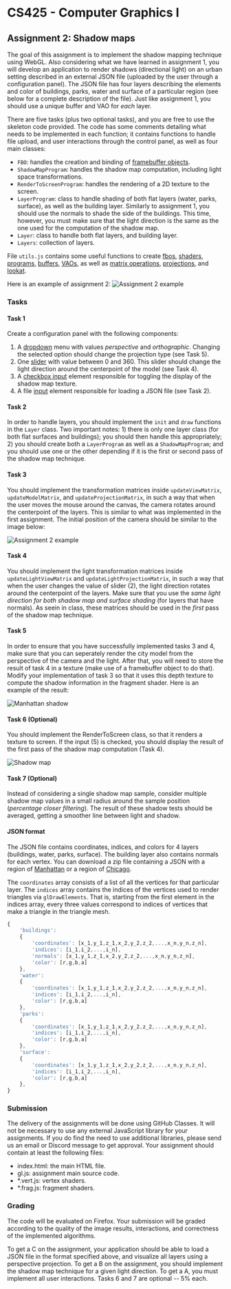 # CS425 - Computer Graphics I

## Assignment 2: Shadow maps
The goal of this assignment is to implement the shadow mapping technique using WebGL. Also considering what we have learned in assignment 1, you will develop an application to render shadows (directional light) on an urban setting described in an external JSON file (uploaded by the user through a configuration panel). The JSON file has four layers describing the elements and color of buildings, parks, water and surface of a particular region (see below for a complete description of the file). Just like assignment 1, you should use a unique buffer and VAO for *each* layer.

There are five tasks (plus two optional tasks), and you are free to use the skeleton code provided. The code has some comments detailing what needs to be implemented in each function; it contains functions to handle file upload, and user interactions through the control panel, as well as four main classes:
- `FBO`: handles the creation and binding of [framebuffer objects](https://developer.mozilla.org/en-US/docs/Web/API/WebGLFramebuffer).
- `ShadowMapProgram`: handles the shadow map computation, including light space transformations.
- `RenderToScreenProgram`: handles the rendering of a 2D texture to the screen.
- `LayerProgram`: class to handle shading of both flat layers (water, parks, surface), as well as the building layer. Similarly to assignment 1, you should use the normals to shade the side of the buildings. This time, however, you must make sure that the light direction is the same as the one used for the computation of the shadow map.
- `Layer`: class to handle both flat layers, and building layer.
- `Layers`: collection of layers.

File `utils.js` contains some useful functions to create [fbos](https://developer.mozilla.org/en-US/docs/Web/API/WebGLFramebuffer), [shaders](https://developer.mozilla.org/en-US/docs/Web/API/WebGLShader), [programs](https://developer.mozilla.org/en-US/docs/Web/API/WebGLProgram), [buffers](https://developer.mozilla.org/en-US/docs/Web/API/WebGLBuffer), [VAOs](https://developer.mozilla.org/en-US/docs/Web/API/WebGLVertexArrayObject), as well as [matrix operations](https://developer.mozilla.org/en-US/docs/Web/API/WebGL_API/Matrix_math_for_the_web), [projections](http://www.songho.ca/opengl/gl_projectionmatrix.html), and [lookat](https://www.khronos.org/registry/OpenGL-Refpages/gl2.1/xhtml/gluLookAt.xml).

Here is an example of assignment 2:
![Assignment 2 example](chicago.gif)

### Tasks

#### Task 1
Create a configuration panel with the following components: 
1) A [dropdown](https://developer.mozilla.org/en-US/docs/Web/HTML/Element/option) menu with values *perspective* and *orthographic*. Changing the selected option should change the projection type (see Task 5).
2) One [slider](https://developer.mozilla.org/en-US/docs/Web/HTML/Element/input/range) with value between 0 and 360. This slider should change the light direction around the centerpoint of the model (see Task 4).
3) A [checkbox input](https://developer.mozilla.org/en-US/docs/Web/HTML/Element/input/checkbox) element responsible for toggling the display of the shadow map texture.
4) A file [input](https://developer.mozilla.org/en-US/docs/Web/HTML/Element/input/file) element responsible for loading a JSON file (see Task 2).

#### Task 2
In order to handle layers, you should implement the `init` and `draw` functions in the `Layer` class. Two important notes: 1) there is only one layer class (for both flat surfaces and buildings); you should then handle this appropriately; 2) you should create both a `LayerProgram` as well as a `ShadowMapProgram`; and you should use one or the other depending if it is the first or second pass of the shadow map technique.

#### Task 3
You should implement the transformation matrices inside `updateViewMatrix`, `updateModelMatrix`, and `updateProjectionMatrix`, in such a way that when the user moves the mouse around the canvas, the camera rotates around the centerpoint of the layers. This is similar to what was implemented in the first assignment. The initial position of the camera should be similar to the image below:

![Assignment 2 example](manhattan.png)

#### Task 4
You should implement the light transformation matrices inside `updateLightViewMatrix` and `updateLightProjectionMatrix`, in such a way that when the user changes the value of slider (2), the light direction rotates around the centerpoint of the layers. Make sure that you use the *same light direction for both shadow map and surface shading* (for layers that have normals). As seein in class, these matrices should be used in the *first* pass of the shadow map technique.

#### Task 5
In order to ensure that you have successfully implemented tasks 3 and 4, make sure that you can seperately render the city model from the perspective of the camera and the light. After that, you will need to store the result of task 4 in a texture (make use of a framebuffer object to do that). Modify your implementation of task 3 so that it uses this depth texture to compute the shadow information in the fragment shader. Here is an example of the result:

![Manhattan shadow](manhattan.gif)

#### Task 6 (Optional)
You should implement the RenderToScreen class, so that it renders a texture to screen. If the input (5) is checked, you should display the result of the first pass of the shadow map computation (Task 4). 

![Shadow map](shadowmap.gif)

#### Task 7 (Optional)
Instead of considering a single shadow map sample, consider multiple shadow map values in a small radius around the sample position (*percentage closer filtering*). The result of these shadow tests should be averaged, getting a smoother line between light and shadow.

#### JSON format

The JSON file contains coordinates, indices, and colors for 4 layers (buildings, water, parks, surface). The building layer also contains normals for each vertex. You can download a zip file containing a JSON with a region of [Manhattan](https://fmiranda.me/courses/cs425-spring-2021/manhattan.json.zip) or a region of [Chicago](https://fmiranda.me/courses/cs425-spring-2021/chicago.json.zip).

The `coordinates` array consists of a list of all the vertices for that particular layer. The `indices` array contains the indices of the vertices used to render triangles via `glDrawElements`. That is, starting from the first element in the indices array, every three values correspond to indices of vertices that make a triangle in the triangle mesh.

```javascript
{
    'buildings': 
    {
        'coordinates': [x_1,y_1,z_1,x_2,y_2,z_2,...,x_n,y_n,z_n],
        'indices': [i_1,i_2,...,i_n],
        'normals': [x_1,y_1,z_1,x_2,y_2,z_2,...,x_n,y_n,z_n],
        'color': [r,g,b,a]
    },
    'water': 
    {
        'coordinates': [x_1,y_1,z_1,x_2,y_2,z_2,...,x_n,y_n,z_n],
        'indices': [i_1,i_2,...,i_n],
        'color': [r,g,b,a]
    },
    'parks': 
    {
        'coordinates': [x_1,y_1,z_1,x_2,y_2,z_2,...,x_n,y_n,z_n],
        'indices': [i_1,i_2,...,i_n],
        'color': [r,g,b,a]
    },
    'surface':
    {
        'coordinates': [x_1,y_1,z_1,x_2,y_2,z_2,...,x_n,y_n,z_n],
        'indices': [i_1,i_2,...,i_n],
        'color': [r,g,b,a]
    },
}
```

### Submission
The delivery of the assignments will be done using GitHub Classes. It will not be necessary to use any external JavaScript library for your assignments. If you do find the need to use additional libraries, please send us an email or Discord message to get approval. Your assignment should contain at least the following files:
- index.html: the main HTML file.
- gl.js: assignment main source code.
- \*.vert.js: vertex shaders.
- \*.frag.js: fragment shaders.

### Grading
The code will be evaluated on Firefox. Your submission will be graded according to the quality of the image results, interactions, and correctness of the implemented algorithms.

To get a C on the assignment, your application should be able to load a JSON file in the format specified above, and visualize all layers using a perspective projection. To get a B on the assignment, you should implement the shadow map technique for a given light direction. To get a A, you must implement all user interactions. Tasks 6 and 7 are optional -- 5% each.

